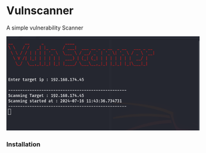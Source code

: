 # Vulnscanner
A simple vulnerability Scanner

![alt text](https://github.com/prashik287/vulnscanner/blob/main/Screenshot%20from%202024-07-16%2011-45-06.png)


### Installation ###
